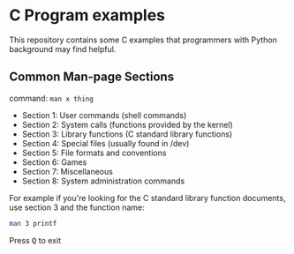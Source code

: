 # C Program examples

This repository contains some C examples that programmers with Python background may find helpful.

## Common Man-page Sections

command: `man x thing`

- Section 1: User commands (shell commands)
- Section 2: System calls (functions provided by the kernel)
- Section 3: Library functions (C standard library functions)
- Section 4: Special files (usually found in /dev)
- Section 5: File formats and conventions
- Section 6: Games
- Section 7: Miscellaneous
- Section 8: System administration commands

For example if you're looking for the C standard library function documents, use section 3 and the function name:

```bash
man 3 printf
```

Press <kbd>Q</kbd> to exit
